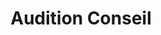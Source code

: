 ---
title: "Audition Conseil"
url: /pont-saint-esprit/audition-conseil/
shop: les appareils auditifs
---